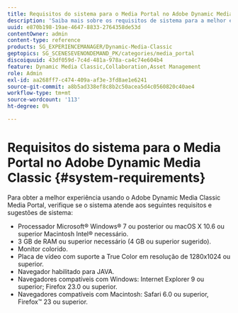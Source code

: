 ```yaml
---
title: Requisitos do sistema para o Media Portal no Adobe Dynamic Media Classic
description: 'Saiba mais sobre os requisitos de sistema para a melhor experiência usando o Media Portal no Adobe Dynamic Media Classic. '
uuid: e870b198-19ae-4647-8833-2764358de53d
contentOwner: admin
content-type: reference
products: SG_EXPERIENCEMANAGER/Dynamic-Media-Classic
geptopics: SG_SCENESEVENONDEMAND_PK/categories/media_portal
discoiquuid: 43df059d-7c4d-481a-978a-ca4c74e604b4
feature: Dynamic Media Classic,Collaboration,Asset Management
role: Admin
exl-id: aa268ff7-c474-409a-af3e-3fd8ae1e6241
source-git-commit: a8b5ad338ef8c8b2c50acea5d4c0560820c40ae4
workflow-type: tm+mt
source-wordcount: '113'
ht-degree: 0%

---
```


# Requisitos do sistema para o Media Portal no Adobe Dynamic Media Classic {#system-requirements}

Para obter a melhor experiência usando o Adobe Dynamic Media Classic Media Portal, verifique se o sistema atende aos seguintes requisitos e sugestões de sistema:

* Processador Microsoft® Windows® 7 ou posterior ou macOS X 10.6 ou superior Macintosh Intel® necessário.
* 3 GB de RAM ou superior necessário (4 GB ou superior sugerido).
* Monitor colorido.
* Placa de vídeo com suporte a True Color em resolução de 1280x1024 ou superior.
* Navegador habilitado para JAVA.
* Navegadores compatíveis com Windows: Internet Explorer 9 ou superior; Firefox 23.0 ou superior.
* Navegadores compatíveis com Macintosh: Safari 6.0 ou superior, Firefox™ 23 ou superior.
